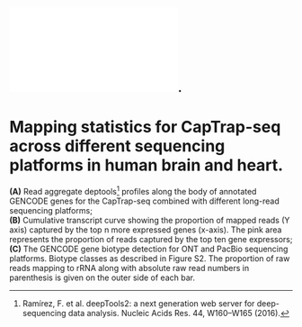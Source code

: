  ## ![Supplementary Figure 5](SupplementaryFigure5.pdf). 
 # Mapping statistics for CapTrap-seq across different sequencing platforms in human brain and heart. 
 **(A)** Read aggregate deptools[^44] profiles along the body of annotated GENCODE genes for the CapTrap-seq combined with different long-read sequencing platforms; <br>
 **(B)** Cumulative transcript curve showing the proportion of mapped reads (Y axis) captured by the top n more expressed genes (x-axis). The pink area represents the proportion of reads captured by the top ten gene expressors; <br>
 **(C)** The GENCODE gene biotype detection for ONT and PacBio sequencing platforms. Biotype classes as described in Figure S2. The proportion of raw reads mapping to rRNA along with absolute raw read numbers in parenthesis is given on the outer side of each bar. 

 [^44]: Ramírez, F. et al. deepTools2: a next generation web server for deep-sequencing data analysis. Nucleic Acids Res. 44, W160–W165 (2016).
